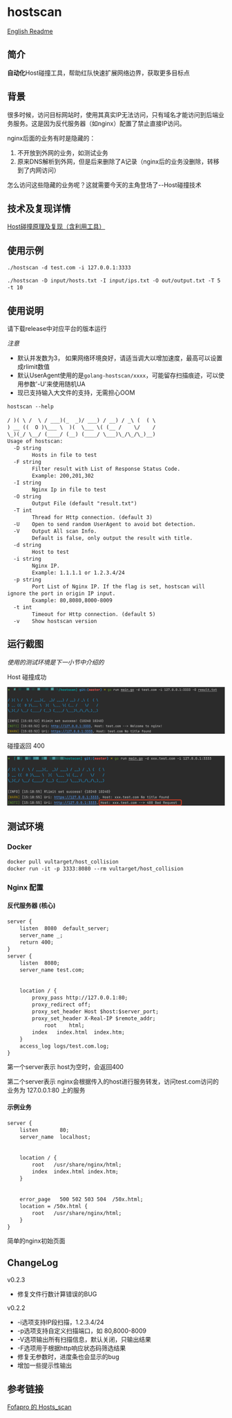 # hostscan

[English Readme](./README.md)

## 简介

**自动化**Host碰撞工具，帮助红队快速扩展网络边界，获取更多目标点

## 背景

很多时候，访问目标网站时，使用其真实IP无法访问，只有域名才能访问到后端业务服务。这是因为反代服务器（如nginx）配置了禁止直接IP访问。

nginx后面的业务有时是隐藏的：
1. 不开放到外网的业务，如测试业务
2. 原来DNS解析到外网，但是后来删除了A记录（nginx后的业务没删除，转移到了内网访问）

怎么访问这些隐藏的业务呢？这就需要今天的主角登场了--Host碰撞技术

## 技术及复现详情

[Host碰撞原理及复现（含利用工具）](https://mp.weixin.qq.com/s/uH40OJ4ev0rpuzDLMn7x-A)

## 使用示例

```
./hostscan -d test.com -i 127.0.0.1:3333
```

```
./hostscan -D input/hosts.txt -I input/ips.txt -O out/output.txt -T 5 -t 10
```

## 使用说明

请下载release中对应平台的版本运行

*注意*
- 默认并发数为3， 如果网络环境良好，请适当调大以增加速度，最高可以设置成rlimit数值
- 默认UserAgent使用的是`golang-hostscan/xxxx`，可能留存扫描痕迹，可以使用参数'-U'来使用随机UA
- 现已支持输入大文件的支持，无需担心OOM

```
hostscan --help
  
/ )( \ /  \ / ___)(_  _)/ ___) / __) / _\ (  ( \
) __ ((  O )\___ \  )(  \___ \( (__ /    \/    /
\_)(_/ \__/ (____/ (__) (____/ \___)\_/\_/\_)__)        
Usage of hostscan:
  -D string
        Hosts in file to test
  -F string
        Filter result with List of Response Status Code. 
        Example: 200,201,302
  -I string
        Nginx Ip in file to test
  -O string
        Output File (default "result.txt")
  -T int
        Thread for Http connection. (default 3)
  -U    Open to send random UserAgent to avoid bot detection.
  -V    Output All scan Info. 
        Default is false, only output the result with title.
  -d string
        Host to test
  -i string
        Nginx IP. 
        Example: 1.1.1.1 or 1.2.3.4/24
  -p string
        Port List of Nginx IP. If the flag is set, hostscan will ignore the port in origin IP input. 
        Example: 80,8080,8000-8009
  -t int
        Timeout for Http connection. (default 5)
  -v    Show hostscan version

```

## 运行截图

*使用的测试环境是下一小节中介绍的*

Host 碰撞成功

![demo](./images/demo1.png)

碰撞返回 400

![demo](./images/demo2.png)

## 测试环境

### Docker

```
docker pull vultarget/host_collision
docker run -it -p 3333:8080 --rm vultarget/host_collision
```

### Nginx 配置

#### 反代服务器 (核心)

```
server {
    listen  8080  default_server;
    server_name _;
    return 400;
}
server {
    listen  8080;
    server_name test.com;


    location / {
        proxy_pass http://127.0.0.1:80;
        proxy_redirect off;
        proxy_set_header Host $host:$server_port;
        proxy_set_header X-Real-IP $remote_addr;
            root    html;
        index   index.html  index.htm;
    }
    access_log logs/test.com.log;
}
```

第一个server表示 host为空时，会返回400

第二个server表示 nginx会根据传入的host进行服务转发，访问test.com访问的业务为 127.0.0.1:80 上的服务

#### 示例业务

```
server {
    listen       80;
    server_name  localhost;


    location / {
        root   /usr/share/nginx/html;
        index  index.html index.htm;
    }


    error_page   500 502 503 504  /50x.html;
    location = /50x.html {
        root   /usr/share/nginx/html;
    }
}
```

简单的nginx初始页面

## ChangeLog

v0.2.3
- 修复文件行数计算错误的BUG

v0.2.2
- -i选项支持IP段扫描，1.2.3.4/24
- -p选项支持自定义扫描端口，如 80,8000-8009
- -V选项输出所有扫描信息，默认关闭，只输出结果
- -F选项用于根据http响应状态码筛选结果
- 修复无参数时，进度条也会显示的bug
- 增加一些提示性输出

## 参考链接

[Fofapro 的 Hosts_scan](https://github.com/fofapro/Hosts_scan)
